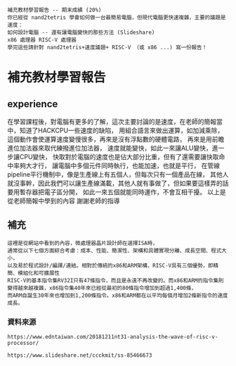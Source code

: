 ```
補充教材學習報告 -- 期末成績 (20%)
你已經從 nand2tetris 學會如何做一台最簡易電腦，但現代電腦更快速複雜，主要的議題是速度：
如何設計電腦 -- 還有讓電腦變快的那些方法 (Slideshare)
x86 處理器 RISC-V 處理器 
學完這些請針對 nand2tetris+速度議題+ RISC-V （或 x86 ...) 寫一份報告！
```
# 補充教材學習報告

## experience

在學習課程後，對電腦有更多的了解，這次主要討論的是速度，在老師的簡報當中，知道了HACKCPU一些速度的缺陷，
用組合語言來做出運算，如加減乘除，這個動作會使運算速度變慢很多，再來是沒有浮點數的硬體電路，
再來是用前瞻進位加法器來取代練撥進位加法器，
速度就能變快，如此一來讓ALU變快，進一步讓CPU變快，
快取對於電腦的速度也是佔大部分比重，但有了還需要讓快取命中率夠大才行，
讓電腦中多個元件同時執行，也能加速，也就是平行，
在管線pipeline平行機制中，像是生產線上有五個人，但每次只有一個產品在線，
其他人就沒事幹，因此我們可以讓生產線滿載，其他人就有事做了，但如果要這樣弄的話要用暫存器把電子區分開，
如此一來五個就能同時運作，不會互相干擾。
以上是從老師簡報中學到的內容
謝謝老師的指導


## 補充
```
這裡是從網站中看到的內容，微處理器晶片設計師在選擇ISA時，
通常從以下七個方面綜合考慮：成本、性能、簡潔性、架構和具體實現分離、成長空間、程式大小，
以及易於程式設計/編譯/連結。相對於傳統的x86和ARM架構，RISC-V具有三個優勢，即精簡、模組化和可擴展性
RISC-V的基本指令集RV32I只有47條指令，而且是永遠不再改變的。而x86和ARM的指令集則變得越來越複雜，x86指令集40年來已經從最初的80條指令增加到超過1,400條，
而ARM自誕生30年來也增加到1,200條指令。x86和ARM都在以平均每個月增加2條新指令的速度成長。
```


### 資料來源
```
https://www.edntaiwan.com/20181211nt31-analysis-the-wave-of-risc-v-processor/

https://www.slideshare.net/ccckmit/ss-85466673



```
